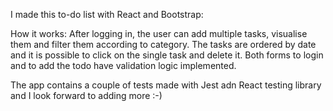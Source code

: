 I made this to-do list with React and Bootstrap:

How it works:
After logging in, the user can add multiple tasks, visualise them and filter them according to category. The tasks are ordered by date and it is possible to click on the single task and delete it.
Both forms to login and to add the todo have validation logic implemented.

The app contains a couple of tests made with Jest adn React testing library and I look forward to adding more :-)
